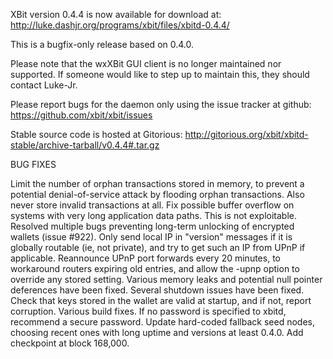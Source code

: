 XBit version 0.4.4 is now available for download at:
http://luke.dashjr.org/programs/xbit/files/xbitd-0.4.4/

This is a bugfix-only release based on 0.4.0.

Please note that the wxXBit GUI client is no longer maintained nor supported. If someone would like to step up to maintain this, they should contact Luke-Jr.

Please report bugs for the daemon only using the issue tracker at github:
https://github.com/xbit/xbit/issues

Stable source code is hosted at Gitorious:
http://gitorious.org/xbit/xbitd-stable/archive-tarball/v0.4.4#.tar.gz

BUG FIXES

Limit the number of orphan transactions stored in memory, to prevent a potential denial-of-service attack by flooding orphan transactions. Also never store invalid transactions at all.
Fix possible buffer overflow on systems with very long application data paths. This is not exploitable.
Resolved multiple bugs preventing long-term unlocking of encrypted wallets (issue #922).
Only send local IP in "version" messages if it is globally routable (ie, not private), and try to get such an IP from UPnP if applicable.
Reannounce UPnP port forwards every 20 minutes, to workaround routers expiring old entries, and allow the -upnp option to override any stored setting.
Various memory leaks and potential null pointer deferences have been
fixed.
Several shutdown issues have been fixed.
Check that keys stored in the wallet are valid at startup, and if not,
report corruption.
Various build fixes.
If no password is specified to xbitd, recommend a secure password.
Update hard-coded fallback seed nodes, choosing recent ones with long uptime and versions at least 0.4.0.
Add checkpoint at block 168,000.

